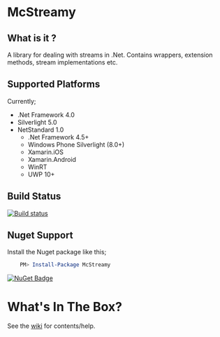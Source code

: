 # McStreamy

## What is it ?
A library for dealing with streams in .Net. Contains wrappers, extension methods, stream implementations etc.

## Supported Platforms
Currently;

* .Net Framework 4.0
* Silverlight 5.0
* NetStandard 1.0
    * .Net Framework 4.5+
    * Windows Phone Silverlight (8.0+) 
    * Xamarin.iOS 
    * Xamarin.Android
    * WinRT
    * UWP 10+

## Build Status
[![Build status](https://ci.appveyor.com/api/projects/status/f4e33as09yx0lsn4?svg=true)](https://ci.appveyor.com/project/Yortw/mcstreamy)

## Nuget Support

Install the Nuget package like this;

```powershell
    PM> Install-Package McStreamy
```

[![NuGet Badge](https://buildstats.info/nuget/mcstreamy)](https://www.nuget.org/packages/mcstreamy/)

# What's In The Box?
See the [wiki](https://github.com/Yortw/McStreamy/wiki) for contents/help.
